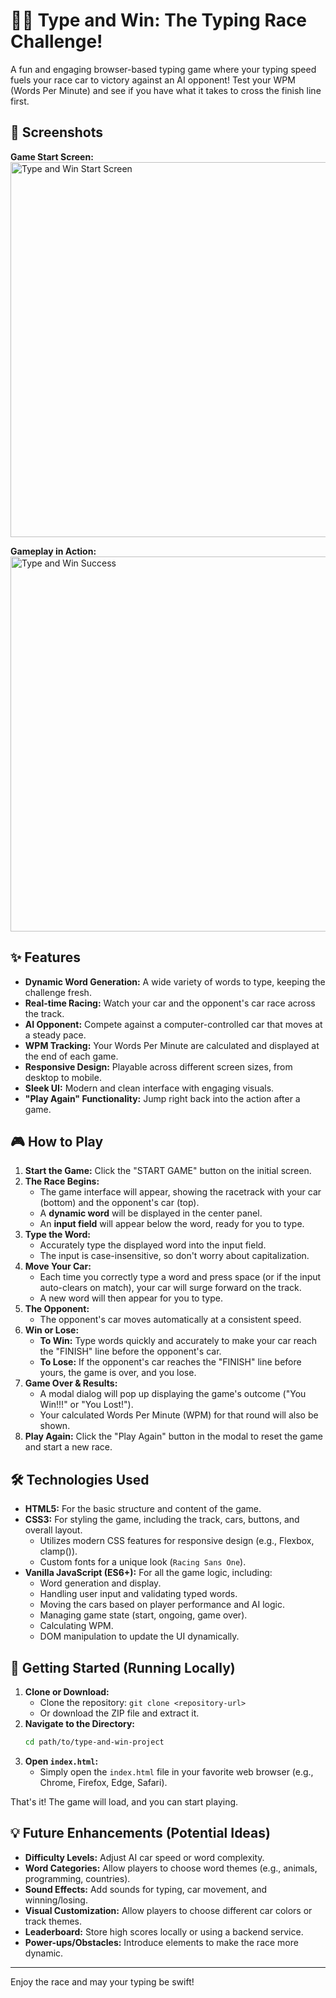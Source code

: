 # 🚗💨 Type and Win: The Typing Race Challenge!

A fun and engaging browser-based typing game where your typing speed fuels your race car to victory against an AI opponent! Test your WPM (Words Per Minute) and see if you have what it takes to cross the finish line first.

## 📸 Screenshots

**Game Start Screen:**
<img src="https://i.postimg.cc/1z5B3hpx/Screenshot-1.png" alt="Type and Win Start Screen" width="600"/>

**Gameplay in Action:**
<img src="https://i.postimg.cc/FHxGvskg/Screenshot-2.png" alt="Type and Win Success" width="600"/>

## ✨ Features

*   **Dynamic Word Generation:** A wide variety of words to type, keeping the challenge fresh.
*   **Real-time Racing:** Watch your car and the opponent's car race across the track.
*   **AI Opponent:** Compete against a computer-controlled car that moves at a steady pace.
*   **WPM Tracking:** Your Words Per Minute are calculated and displayed at the end of each game.
*   **Responsive Design:** Playable across different screen sizes, from desktop to mobile.
*   **Sleek UI:** Modern and clean interface with engaging visuals.
*   **"Play Again" Functionality:** Jump right back into the action after a game.

## 🎮 How to Play

1.  **Start the Game:** Click the "START GAME" button on the initial screen.
2.  **The Race Begins:**
    *   The game interface will appear, showing the racetrack with your car (bottom) and the opponent's car (top).
    *   A **dynamic word** will be displayed in the center panel.
    *   An **input field** will appear below the word, ready for you to type.
3.  **Type the Word:**
    *   Accurately type the displayed word into the input field.
    *   The input is case-insensitive, so don't worry about capitalization.
4.  **Move Your Car:**
    *   Each time you correctly type a word and press space (or if the input auto-clears on match), your car will surge forward on the track.
    *   A new word will then appear for you to type.
5.  **The Opponent:**
    *   The opponent's car moves automatically at a consistent speed.
6.  **Win or Lose:**
    *   **To Win:** Type words quickly and accurately to make your car reach the "FINISH" line before the opponent's car.
    *   **To Lose:** If the opponent's car reaches the "FINISH" line before yours, the game is over, and you lose.
7.  **Game Over & Results:**
    *   A modal dialog will pop up displaying the game's outcome ("You Win!!!" or "You Lost!").
    *   Your calculated Words Per Minute (WPM) for that round will also be shown.
8.  **Play Again:** Click the "Play Again" button in the modal to reset the game and start a new race.

## 🛠️ Technologies Used

*   **HTML5:** For the basic structure and content of the game.
*   **CSS3:** For styling the game, including the track, cars, buttons, and overall layout.
    *   Utilizes modern CSS features for responsive design (e.g., Flexbox, clamp()).
    *   Custom fonts for a unique look (`Racing Sans One`).
*   **Vanilla JavaScript (ES6+):** For all the game logic, including:
    *   Word generation and display.
    *   Handling user input and validating typed words.
    *   Moving the cars based on player performance and AI logic.
    *   Managing game state (start, ongoing, game over).
    *   Calculating WPM.
    *   DOM manipulation to update the UI dynamically.

## 🚀 Getting Started (Running Locally)

1.  **Clone or Download:**
    *   Clone the repository: `git clone <repository-url>`
    *   Or download the ZIP file and extract it.
2.  **Navigate to the Directory:**
    ```bash
    cd path/to/type-and-win-project
    ```
3.  **Open `index.html`:**
    *   Simply open the `index.html` file in your favorite web browser (e.g., Chrome, Firefox, Edge, Safari).

That's it! The game will load, and you can start playing.

## 💡 Future Enhancements (Potential Ideas)

*   **Difficulty Levels:** Adjust AI car speed or word complexity.
*   **Word Categories:** Allow players to choose word themes (e.g., animals, programming, countries).
*   **Sound Effects:** Add sounds for typing, car movement, and winning/losing.
*   **Visual Customization:** Allow players to choose different car colors or track themes.
*   **Leaderboard:** Store high scores locally or using a backend service.
*   **Power-ups/Obstacles:** Introduce elements to make the race more dynamic.

---

Enjoy the race and may your typing be swift!
